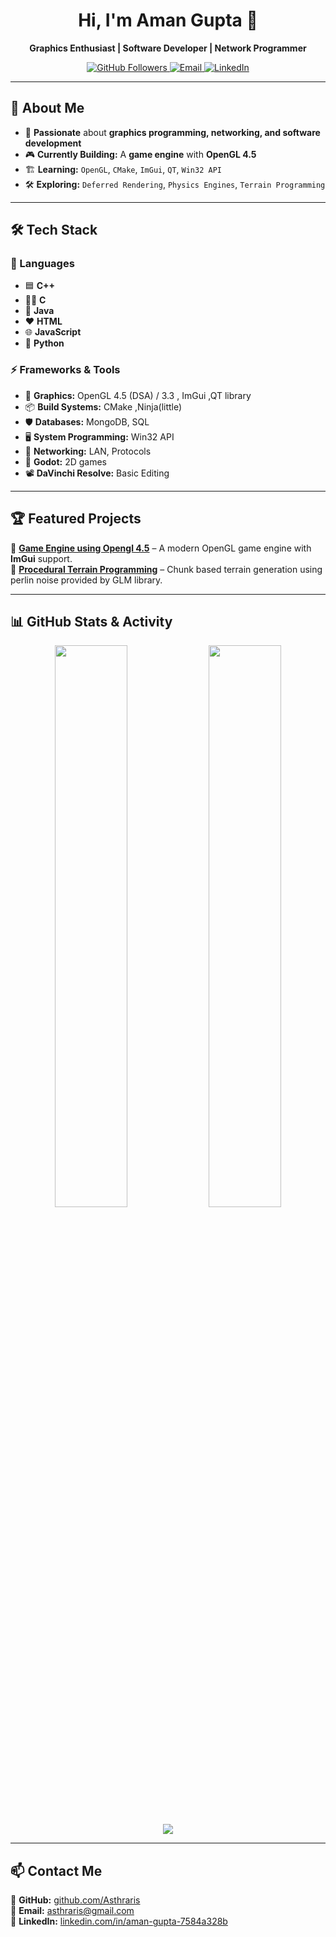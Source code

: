 <h1 align="center">Hi, I'm Aman Gupta 👋</h1>
<p align="center">
  <b>Graphics Enthusiast | Software Developer | Network Programmer</b>  
</p>

<p align="center">
  <a href="https://github.com/Asthraris">
    <img src="https://img.shields.io/github/followers/your-username?label=Followers&style=social" alt="GitHub Followers">
  </a>
  <a href="mailto:asthraris@gmail.com">
    <img src="https://img.shields.io/badge/Email-Contact-red?style=flat&logo=gmail&logoColor=white" alt="Email">
  </a>
  <a href="https://www.linkedin.com/in/aman-gupta-7584a328b">
    <img src="https://img.shields.io/badge/LinkedIn-Profile-blue?style=flat&logo=linkedin&logoColor=white" alt="LinkedIn">
  </a>
</p>

---

## 🚀 About Me  
- 🎯 **Passionate** about **graphics programming, networking, and software development**  
- 🎮 **Currently Building:** A **game engine** with **OpenGL 4.5**  
- 🏗️ **Learning:** `OpenGL`, `CMake`, `ImGui`, `QT`, `Win32 API`  
- 🛠️ **Exploring:** `Deferred Rendering`, `Physics Engines`, `Terrain Programming`  

---

## 🛠️ Tech Stack  

### **🚀 Languages**  
- 🟦 **C++**  
- 🐦‍🔥 **C**
- 🚕 **Java**
- ❤️ **HTML**   
- 🌐 **JavaScript**  
- 🐍 **Python**  

### **⚡ Frameworks & Tools**  
- 🎨 **Graphics:** OpenGL 4.5 (DSA) / 3.3 , ImGui ,QT library  
- 📦 **Build Systems:** CMake ,Ninja(little) 
- 🛡️ **Databases:** MongoDB, SQL  
- 🖥️ **System Programming:** Win32 API  
- 📡 **Networking:** LAN, Protocols
- 🥤 **Godot:** 2D games
- 📽️ **DaVinchi Resolve:** Basic Editing 

---

## 🏆 Featured Projects  
📌 **[Game Engine using Opengl 4.5](https://github.com/your-username/opengl-renderer)** – A modern OpenGL game engine with **ImGui** support.  
📌 **[Procedural Terrain Programming](https://github.com/your-username/network-sim)** – Chunk based terrain generation using perlin noise provided by GLM library.  


---

## 📊 GitHub Stats & Activity  
<p align="center">
  <img src="https://github-readme-stats.vercel.app/api?username=Asthraris&show_icons=true&theme=github_dark" width="48%">
  <img src="https://streak-stats.demolab.com?user=Asthraris&theme=github-dark-blue" width="48%">
</p>

<p align="center">
  <img src="https://github-readme-activity-graph.vercel.app/graph?username=Asthraris&theme=github-dark">
</p>

---

## 📫 Contact Me  
📌 **GitHub:** [github.com/Asthraris](https://github.com/Asthraris)  
📌 **Email:** [asthraris@gmail.com](mailto:asthraris@gmail.com)  
📌 **LinkedIn:** [linkedin.com/in/aman-gupta-7584a328b](https://linkedin.com/in/aman-gupta-7584a328b)  
